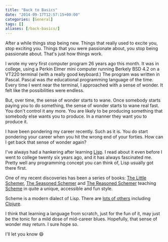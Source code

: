 ```yaml
---
title: "Back to Basics"
date: "2014-09-17T12:57:15+00:00"
categories: [General]
tags: []
aliases: [/back-basics/]
---
```


After a while things stop being new. Things that really used to excite you, stop exciting you. Things that you were passionate about, you stop being passionate about. That's just how things work.

I wrote my very first computer program 26 years ago this month. It was in college, using a Perkin Elmer mini computer running Berkely BSD 4.2 on a VT220 terminal (with a really good keyboard.) The program was written in Pascal. Pascal was <em>the</em> educational programming language of the time. Every time I went near the terminal, I approached with a sense of wonder. It felt like the possibilities were endless.

But, over time, the sense of wonder starts to wane. Once somebody starts paying you to do something, the sense of wonder starts to wane real fast. You don't control it any more. You are likely to be producing something that somebody else wants you to produce. In a manner they want you to produce it.

I have been pondering my career recently. Such as it is. You do start pondering your career when you hit the wrong end of your forties. How can I get back that sense of wonder again?

I've always had a hankering after learning <a href="http://en.wikipedia.org/wiki/Lisp_%28programming_language%29">Lisp</a>. I read about it even before I went to college twenty six years ago, and it has always fascinated me. Pretty well any programming concept you can think of, Lisp usually got there first.

One of my recent discoveries has been a series of books: <a href="http://mitpress.mit.edu/books/little-schemer">The Little Schemer</a>, <a href="http://mitpress.mit.edu/books/seasoned-schemer">The Seasoned Schemer</a> and <a href="http://mitpress.mit.edu/books/reasoned-schemer">The Reasoned Schemer</a> teaching <a href="http://en.wikipedia.org/wiki/Scheme_%28programming_language%29">Scheme</a> in quite a unique, accessible and fun style.

Scheme is a modern dialect of Lisp. There are <a href="http://en.wikipedia.org/wiki/Lisp_%28programming_language%29#Major_dialects">lots of others</a> including <a href="http://en.wikipedia.org/wiki/Clojure">Clojure</a>.

I think that learning a language from scratch, just for the fun of it, may just be the tonic for a mild dose of mid-career blues. Hopefully, that sense of wonder may return. I sure hope so.

I'll let you know :smile:
